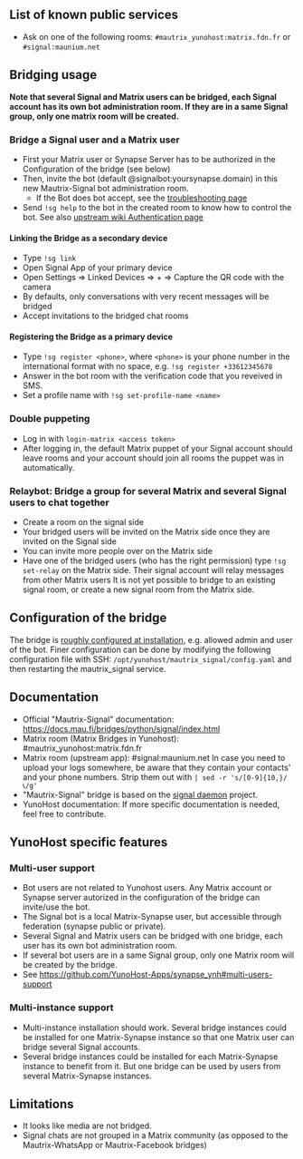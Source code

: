 ## List of known public services

* Ask on one of the following rooms: `#mautrix_yunohost:matrix.fdn.fr` or `#signal:maunium.net`

## Bridging usage

**Note that several Signal and Matrix users can be bridged, each Signal account has its own bot administration room. If they are in a same Signal group, only one matrix room will be created.**

### Bridge a Signal user and a Matrix user

* First your Matrix user or Synapse Server has to be authorized in the Configuration of the bridge (see below)
* Then, invite the bot (default @signalbot:yoursynapse.domain) in this new Mautrix-Signal bot administration room.
  * If the Bot does bot accept, see the [troubleshooting page](https://docs.mau.fi/bridges/general/troubleshooting.html)
* Send ``!sg help`` to the bot in the created room to know how to control the bot.
See also [upstream wiki Authentication page](https://docs.mau.fi/bridges/python/signal/authentication.html)

#### Linking the Bridge as a secondary device

* Type ``!sg link``
* Open Signal App of your primary device
* Open Settings => Linked Devices => + => Capture the QR code with the camera
* By defaults, only conversations with very recent messages will be bridged
* Accept invitations to the bridged chat rooms

#### Registering the Bridge as a primary device

* Type ``!sg register <phone>``, where ``<phone>`` is your phone number in the international format with no space, e.g. ``!sg register +33612345678``
* Answer in the bot room with the verification code that you reveived in SMS.
* Set a profile name with ``!sg set-profile-name <name>``

### Double puppeting

* Log in with ``login-matrix <access token>``
* After logging in, the default Matrix puppet of your Signal account should leave rooms and your account should join all rooms the puppet was in automatically.

### Relaybot: Bridge a group for several Matrix and several Signal users to chat together

* Create a room on the signal side
* Your bridged users will be invited on the Matrix side once they are invited on the Signal side
* You can invite more people over on the Matrix side
* Have one of the bridged users (who has the right permission) type `!sg set-relay` on the Matrix side. Their signal account will relay messages from other Matrix users
It is not yet possible to bridge to an existing signal room, or create a new signal room from the Matrix side.

## Configuration of the bridge

The bridge is [roughly configured at installation](https://github.com/YunoHost-Apps/mautrix_signal_ynh/blob/master/conf/config.yaml), e.g. allowed admin and user of the bot. Finer configuration can be done by modifying the
following configuration file with SSH:
```/opt/yunohost/mautrix_signal/config.yaml```
and then restarting the mautrix_signal service.

## Documentation

* Official "Mautrix-Signal" documentation: <https://docs.mau.fi/bridges/python/signal/index.html>
* Matrix room (Matrix Bridges in Yunohost): #mautrix_yunohost:matrix.fdn.fr
* Matrix room (upstream app): #signal:maunium.net
In case you need to upload your logs somewhere, be aware that they contain your contacts' and your phone numbers. Strip them out with
```| sed -r 's/[0-9]{10,}/📞/g'```
* "Mautrix-Signal" bridge is based on the [signal daemon](https://gitlab.com/signald/signald) project.
* YunoHost documentation: If more specific documentation is needed, feel free to contribute.

## YunoHost specific features

### Multi-user support

* Bot users are not related to Yunohost users. Any Matrix account or Synapse server autorized in the configuration of the bridge can invite/use the bot.
* The Signal bot is a local Matrix-Synapse user, but accessible through federation (synapse public or private).
* Several Signal and Matrix users can be bridged with one bridge, each user has its own bot administration room.
* If several bot users are in a same Signal group, only one Matrix room will be created by the bridge.
* See <https://github.com/YunoHost-Apps/synapse_ynh#multi-users-support>

### Multi-instance support

* Multi-instance installation should work. Several bridge instances could be installed for one Matrix-Synapse instance so that one Matrix user can bridge several Signal accounts.
* Several bridge instances could be installed for each Matrix-Synapse instance to benefit from it. But one bridge can be used by users from several Matrix-Synapse instances.

## Limitations

* It looks like media are not bridged.
* Signal chats are not grouped in a Matrix community (as opposed to the Mautrix-WhatsApp or Mautrix-Facebook bridges)
